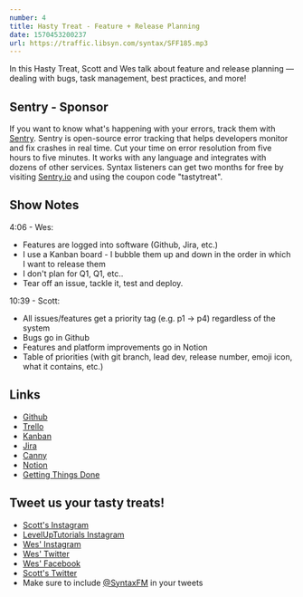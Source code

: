 ```yaml
---
number: 4
title: Hasty Treat - Feature + Release Planning
date: 1570453200237
url: https://traffic.libsyn.com/syntax/SFF185.mp3
---
```


In this Hasty Treat, Scott and Wes talk about feature and release planning — dealing with bugs, task management, best practices, and more!

## Sentry - Sponsor

If you want to know what's happening with your errors, track them with [Sentry](https://sentry.io/). Sentry is open-source error tracking that helps developers monitor and fix crashes in real time. Cut your time on error resolution from five hours to five minutes. It works with any language and integrates with dozens of other services. Syntax listeners can get two months for free by visiting [Sentry.io](https://sentry.io/) and using the coupon code "tastytreat".

## Show Notes

4:06 - Wes:

- Features are logged into software (Github, Jira, etc.)
- I use a Kanban board - I bubble them up and down in the order in which I want to release them
- I don't plan for Q1, Q1, etc..
- Tear off an issue, tackle it, test and deploy.

10:39 - Scott:

- All issues/features get a priority tag (e.g. p1 → p4) regardless of the system
- Bugs go in Github
- Features and platform improvements go in Notion
- Table of priorities (with git branch, lead dev, release number, emoji icon, what it contains, etc.)

## Links

- [Github](https://github.com/)
- [Trello](https://trello.com/)
- [Kanban](https://en.wikipedia.org/wiki/Kanban)
- [Jira](https://www.atlassian.com/software/jira)
- [Canny](https://canny.io/)
- [Notion](https://www.notion.so/)
- [Getting Things Done](https://gettingthingsdone.com/)

## Tweet us your tasty treats!

- [Scott's Instagram](https://www.instagram.com/stolinski/)
- [LevelUpTutorials Instagram](https://www.instagram.com/LevelUpTutorials/)
- [Wes' Instagram](https://www.instagram.com/wesbos/)
- [Wes' Twitter](https://twitter.com/wesbos)
- [Wes' Facebook](https://www.facebook.com/wesbos.developer)
- [Scott's Twitter](https://twitter.com/stolinski)
- Make sure to include [@SyntaxFM](https://twitter.com/SyntaxFM) in your tweets
